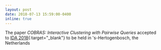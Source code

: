 ```yaml
---
layout: post
date: 2018-07-13 15:59:00-0400
inline: true
---
```


The paper *COBRAS: Interactive Clustering with Pairwise Queries* accepted to [IDA 2018](https://ida2018.org/){:target="\_blank"} to be held in 's-Hertogenbosch, the Netherlands
